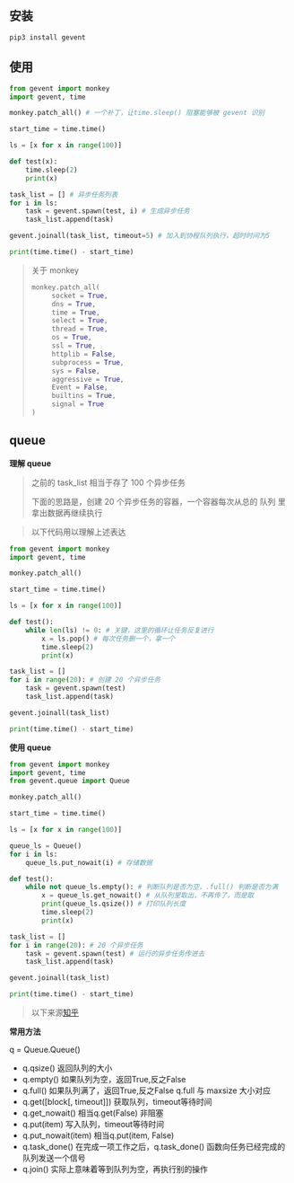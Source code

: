 ## 安装

```shell
pip3 install gevent
```



## 使用

```python
from gevent import monkey
import gevent, time

monkey.patch_all() # 一个补丁，让time.sleep() 阻塞能够被 gevent 识别

start_time = time.time()

ls = [x for x in range(100)]

def test(x):
    time.sleep(2)
    print(x)

task_list = [] # 异步任务列表
for i in ls:
    task = gevent.spawn(test, i) # 生成异步任务
    task_list.append(task)

gevent.joinall(task_list, timeout=5) # 加入到协程队列执行，超时时间为5

print(time.time() - start_time)
```

>关于 monkey
>
>```python
>monkey.patch_all(
>      socket = True,
>      dns = True,
>      time = True,
>      select = True,
>      thread = True,
>      os = True,
>      ssl = True,
>      httplib = False,
>      subprocess = True,
>      sys = False,
>      aggressive = True,
>      Event = False,
>      builtins = True,
>      signal = True
>)
>```



## queue

**理解 queue**

> 之前的 task_list 相当于存了 100 个异步任务
>
> 下面的思路是，创建 20 个异步任务的容器，一个容器每次从总的 队列 里拿出数据再继续执行

> 以下代码用以理解上述表达

```python
from gevent import monkey
import gevent, time

monkey.patch_all()

start_time = time.time()

ls = [x for x in range(100)]

def test():
    while len(ls) != 0: # 关键，这里的循环让任务反复进行
        x = ls.pop() # 每次任务删一个，拿一个
        time.sleep(2)
        print(x)

task_list = []
for i in range(20): # 创建 20 个异步任务
    task = gevent.spawn(test)
    task_list.append(task)

gevent.joinall(task_list)

print(time.time() - start_time)
```



**使用 queue**

```python
from gevent import monkey
import gevent, time
from gevent.queue import Queue

monkey.patch_all()

start_time = time.time()

ls = [x for x in range(100)]

queue_ls = Queue()
for i in ls:
    queue_ls.put_nowait(i) # 存储数据

def test():
    while not queue_ls.empty(): # 判断队列是否为空，.full() 判断是否为满
        x = queue_ls.get_nowait() # 从队列里取出，不再传了，而是取
        print(queue_ls.qsize()) # 打印队列长度
        time.sleep(2)
        print(x)

task_list = []
for i in range(20): # 20 个异步任务
    task = gevent.spawn(test) # 运行的异步任务传进去
    task_list.append(task)

gevent.joinall(task_list)

print(time.time() - start_time)
```



> 以下来源[知乎](https://zhuanlan.zhihu.com/p/208997626)

**常用方法**

q = Queue.Queue()

- q.qsize() 返回队列的大小
- q.empty() 如果队列为空，返回True,反之False
- q.full() 如果队列满了，返回True,反之False q.full 与 maxsize 大小对应
- q.get([block[, timeout]]) 获取队列，timeout等待时间
- q.get_nowait() 相当q.get(False) 非阻塞
- q.put(item) 写入队列，timeout等待时间
- q.put_nowait(item) 相当q.put(item, False)
- q.task_done() 在完成一项工作之后，q.task_done() 函数向任务已经完成的队列发送一个信号
- q.join() 实际上意味着等到队列为空，再执行别的操作
